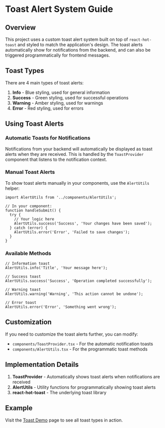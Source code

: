 # Toast Alert System Guide

## Overview

This project uses a custom toast alert system built on top of `react-hot-toast` and styled to match the application's design. The toast alerts automatically show for notifications from the backend, and can also be triggered programmatically for frontend messages.

## Toast Types

There are 4 main types of toast alerts:

1. **Info** - Blue styling, used for general information
2. **Success** - Green styling, used for successful operations
3. **Warning** - Amber styling, used for warnings
4. **Error** - Red styling, used for errors

## Using Toast Alerts

### Automatic Toasts for Notifications

Notifications from your backend will automatically be displayed as toast alerts when they are received. This is handled by the `ToastProvider` component that listens to the notification context.

### Manual Toast Alerts

To show toast alerts manually in your components, use the `AlertUtils` helper:

```tsx
import AlertUtils from '../components/AlertUtils';

// In your component:
function handleSubmit() {
  try {
    // Your logic here
    AlertUtils.success('Success', 'Your changes have been saved');
  } catch (error) {
    AlertUtils.error('Error', 'Failed to save changes');
  }
}
```

### Available Methods

```tsx
// Information toast
AlertUtils.info('Title', 'Your message here');

// Success toast
AlertUtils.success('Success', 'Operation completed successfully');

// Warning toast
AlertUtils.warning('Warning', 'This action cannot be undone');

// Error toast
AlertUtils.error('Error', 'Something went wrong');
```

## Customization

If you need to customize the toast alerts further, you can modify:

- `components/ToastProvider.tsx` - For the automatic notification toasts
- `components/AlertUtils.tsx` - For the programmatic toast methods

## Implementation Details

1. **ToastProvider** - Automatically shows toast alerts when notifications are received
2. **AlertUtils** - Utility functions for programmatically showing toast alerts
3. **react-hot-toast** - The underlying toast library

## Example

Visit the [Toast Demo](/examples/toast-demo) page to see all toast types in action. 